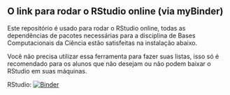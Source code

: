 ## O link para rodar o RStudio online (via myBinder)

Este repositório é usado para rodar o RStudio online, todas as dependências de pacotes necessárias para a disciplina de Bases Computacionais da Ciência estão satisfeitas na instalação abaixo. 

Você não precisa utilizar essa ferramenta para fazer suas listas, isso só é recomendado para os alunos que não desejam ou não podem baixar o RStudio em suas máquinas.

RStudio: [![Binder](http://mybinder.org/badge_logo.svg)](https://mybinder.org/v2/gh/llsaull/RStudio-Online/main?urlpath=rstudio)
